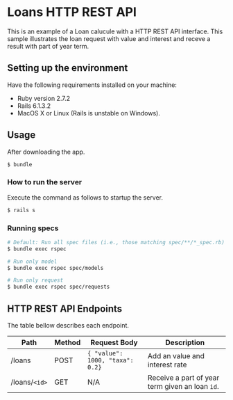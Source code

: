 # Loans HTTP REST API

This is an example of a Loan calucule with a HTTP REST API interface. This sample illustrates the loan request with value and interest and receve a result with part of year term.


## Setting up the environment

Have the following requirements installed on your machine:

- Ruby version 2.7.2
- Rails 6.1.3.2
- MacOS X or Linux (Rails is unstable on Windows).


## Usage

After downloading the app. 

```sh
$ bundle
```

### How to run the server

Execute the command as follows to startup the server.
```sh
$ rails s
```
### Running specs

```sh
# Default: Run all spec files (i.e., those matching spec/**/*_spec.rb)
$ bundle exec rspec

# Run only model 
$ bundle exec rspec spec/models

# Run only request
$ bundle exec rspec spec/requests

```


## HTTP REST API Endpoints

The table bellow describes each endpoint. 

| Path          | Method | Request Body                                   | Description                                      |
|---------------|--------|------------------------------------------------|--------------------------------------------------|
| /loans        | POST   | `{ "value": 1000, "taxa": 0.2}`                | Add an value and interest rate                   |
| /loans/`<id>` | GET    | N/A                                            | Receive a part of year term given an loan `id`. |
